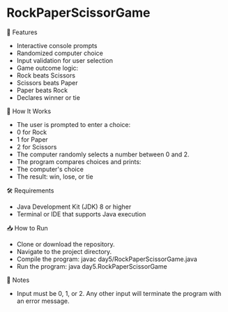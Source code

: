 # RockPaperScissorGame


🚀 Features
- Interactive console prompts
- Randomized computer choice
- Input validation for user selection
- Game outcome logic:
- Rock beats Scissors
- Scissors beats Paper
- Paper beats Rock
- Declares winner or tie

🧠 How It Works
- The user is prompted to enter a choice:
- 0 for Rock
- 1 for Paper
- 2 for Scissors
- The computer randomly selects a number between 0 and 2.
- The program compares choices and prints:
- The computer's choice
- The result: win, lose, or tie

🛠 Requirements
- Java Development Kit (JDK) 8 or higher
- Terminal or IDE that supports Java execution

📥 How to Run
- Clone or download the repository.
- Navigate to the project directory.
- Compile the program:
javac day5/RockPaperScissorGame.java
- Run the program:
java day5.RockPaperScissorGame


📝 Notes
- Input must be 0, 1, or 2. Any other input will terminate the program with an error message.

